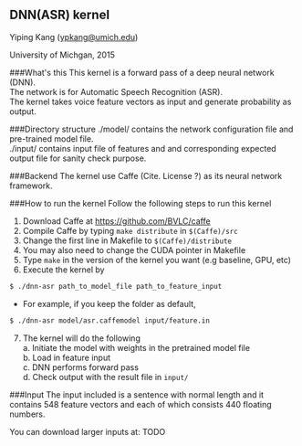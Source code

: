 ## DNN(ASR) kernel

Yiping Kang (ypkang@umich.edu)

University of Michgan, 2015

###What's this
This kernel is a forward pass of a deep neural network (DNN).  
The network is for Automatic Speech Recognition (ASR).  
The kernel takes voice feature vectors as input and generate probability as output.  

###Directory structure
./model/ contains the network configuration file and pre-trained model file.  
./input/ contains input file of features and and corresponding expected output file for sanity check purpose.

###Backend
The kernel use Caffe (Cite. License ?) as its neural network framework.

###How to run the kernel
Follow the following steps to run this kernel  
1. Download Caffe at https://github.com/BVLC/caffe  
2. Compile Caffe by typing `make distribute` in `$(Caffe)/src`  
3. Change the first line in Makefile to `$(Caffe)/distribute`  
4. You may also need to change the CUDA pointer in Makefile  
5. Type `make` in the version of the kernel you want (e.g baseline, GPU, etc)  
6. Execute the kernel by  
```bash
$ ./dnn-asr path_to_model_file path_to_feature_input
```
- For example, if you keep the folder as default,  
```bash
$ ./dnn-asr model/asr.caffemodel input/feature.in  
```  
7. The kernel will do the following  
    a. Initiate the model with weights in the pretrained model file  
    b. Load in feature input  
    c. DNN performs forward pass  
    d. Check output with the result file in `input/`   

###Input
The input included is a sentence with normal length and it contains 548 feature vectors and each of which consists 440 floating numbers.

You can download larger inputs at:
TODO
